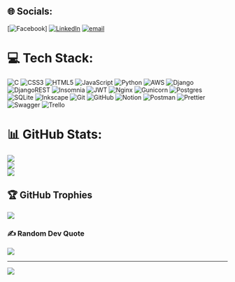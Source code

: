 ## 🌐 Socials:
[![Facebook](https://img.shields.io/badge/Facebook-%231877F2.svg?logo=Facebook&logoColor=white)] [![LinkedIn](https://img.shields.io/badge/LinkedIn-%230077B5.svg?logo=linkedin&logoColor=white)](https://linkedin.com/in/vaishnav-prabhakar) [![email](https://img.shields.io/badge/Email-D14836?logo=gmail&logoColor=white)](mailto:vaishnavprabhakarkoo@gmail.com) 

# 💻 Tech Stack:
![C](https://img.shields.io/badge/c-%2300599C.svg?style=flat&logo=c&logoColor=white) ![CSS3](https://img.shields.io/badge/css3-%231572B6.svg?style=flat&logo=css3&logoColor=white) ![HTML5](https://img.shields.io/badge/html5-%23E34F26.svg?style=flat&logo=html5&logoColor=white) ![JavaScript](https://img.shields.io/badge/javascript-%23323330.svg?style=flat&logo=javascript&logoColor=%23F7DF1E) ![Python](https://img.shields.io/badge/python-3670A0?style=flat&logo=python&logoColor=ffdd54) ![AWS](https://img.shields.io/badge/AWS-%23FF9900.svg?style=flat&logo=amazon-aws&logoColor=white) ![Django](https://img.shields.io/badge/django-%23092E20.svg?style=flat&logo=django&logoColor=white) ![DjangoREST](https://img.shields.io/badge/DJANGO-REST-ff1709?style=flat&logo=django&logoColor=white&color=ff1709&labelColor=gray) ![Insomnia](https://img.shields.io/badge/Insomnia-black?style=flat&logo=insomnia&logoColor=5849BE) ![JWT](https://img.shields.io/badge/JWT-black?style=flat&logo=JSON%20web%20tokens) ![Nginx](https://img.shields.io/badge/nginx-%23009639.svg?style=flat&logo=nginx&logoColor=white) ![Gunicorn](https://img.shields.io/badge/gunicorn-%298729.svg?style=flat&logo=gunicorn&logoColor=white) ![Postgres](https://img.shields.io/badge/postgres-%23316192.svg?style=flat&logo=postgresql&logoColor=white) ![SQLite](https://img.shields.io/badge/sqlite-%2307405e.svg?style=flat&logo=sqlite&logoColor=white) ![Inkscape](https://img.shields.io/badge/Inkscape-e0e0e0?style=flat&logo=inkscape&logoColor=080A13) ![Git](https://img.shields.io/badge/git-%23F05033.svg?style=flat&logo=git&logoColor=white) ![GitHub](https://img.shields.io/badge/github-%23121011.svg?style=flat&logo=github&logoColor=white) ![Notion](https://img.shields.io/badge/Notion-%23000000.svg?style=flat&logo=notion&logoColor=white) ![Postman](https://img.shields.io/badge/Postman-FF6C37?style=flat&logo=postman&logoColor=white) ![Prettier](https://img.shields.io/badge/prettier-%23F7B93E.svg?style=flat&logo=prettier&logoColor=black) ![Swagger](https://img.shields.io/badge/-Swagger-%23Clojure?style=flat&logo=swagger&logoColor=white) ![Trello](https://img.shields.io/badge/Trello-%23026AA7.svg?style=flat&logo=Trello&logoColor=white)
# 📊 GitHub Stats:
![](https://github-readme-stats.vercel.app/api?username=vaishnavprabhakar&theme=neon&hide_border=true&include_all_commits=true&count_private=true)<br/>
![](https://nirzak-streak-stats.vercel.app/?user=vaishnavprabhakar&theme=neon&hide_border=true)<br/>
![](https://github-readme-stats.vercel.app/api/top-langs/?username=vaishnavprabhakar&theme=neon&hide_border=true&include_all_commits=true&count_private=true&layout=compact)

## 🏆 GitHub Trophies
![](https://github-profile-trophy.vercel.app/?username=vaishnavprabhakar&theme=monokai&no-frame=false&no-bg=false&margin-w=4)

### ✍️ Random Dev Quote
![](https://quotes-github-readme.vercel.app/api?type=horizontal&theme=merko)

---
[![](https://visitcount.itsvg.in/api?id=vaishnavprabhakar&icon=10&color=1)](https://visitcount.itsvg.in)

<!-- Proudly created with GPRM ( https://gprm.itsvg.in ) -->
